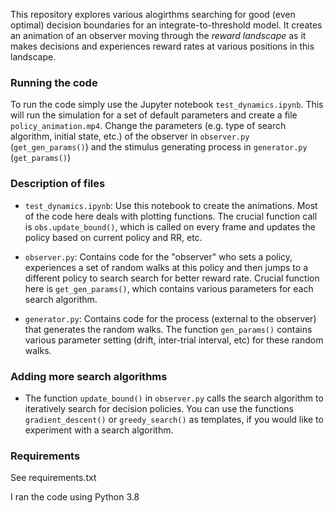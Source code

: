 This repository explores various alogirthms searching for good (even optimal) decision boundaries for an integrate-to-threshold model. It creates an animation of an observer moving through the _reward landscape_ as it makes decisions and experiences reward rates at various positions in this landscape.


### Running the code
To run the code simply use the Jupyter notebook `test_dynamics.ipynb`. This will run the simulation for a set of default parameters and create a file `policy_animation.mp4`. Change the parameters (e.g. type of search algorithm, initial state, etc.) of the observer in `observer.py` (`get_gen_params()`) and the stimulus generating process in `generator.py` (`get_params()`)


### Description of files

- `test_dynamics.ipynb`: Use this notebook to create the animations. Most of the code here deals with plotting functions. The crucial function call is `obs.update_bound()`, which is called on every frame and updates the policy based on current policy and RR, etc.

- `observer.py`: Contains code for the "observer" who sets a policy, experiences a set of random walks at this policy and then jumps to a different policy to search search for better reward rate. Crucial function here is `get_gen_params()`, which contains various parameters for each search algorithm.

- `generator.py`: Contains code for the process (external to the observer) that generates the random walks. The function `gen_params()` contains various parameter setting (drift, inter-trial interval, etc) for these random walks.


### Adding more search algorithms
- The function `update_bound()` in `observer.py` calls the search algorithm to iteratively search for decision policies. You can use the functions `gradient_descent()` or `greedy_search()` as templates, if you would like to experiment with a search algorithm.


### Requirements
See requirements.txt

I ran the code using Python 3.8